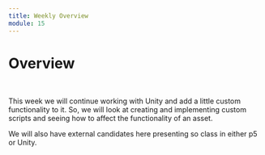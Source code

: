 ```yaml
---
title: Weekly Overview
module: 15
---
```


# Overview


<br />

<!--<iframe width="560" height="315" src="https://www.youtube.com/embed/7MeuHO_Zz44" frameborder="0" allow="accelerometer; autoplay; encrypted-media; gyroscope; picture-in-picture" allowfullscreen></iframe>-->

This week we will continue working with Unity and add a little custom functionality to it.  So, we will look at creating and implementing custom scripts and seeing how to affect the functionality of an asset.

We will also have external candidates here presenting so class in either p5 or Unity.